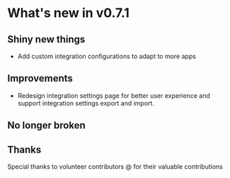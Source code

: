 # What's new in v0.7.1

## Shiny new things

- Add custom integration configurations to adapt to more apps

## Improvements

- Redesign integration settings page for better user experience and support integration settings export and import.

## No longer broken

## Thanks

Special thanks to volunteer contributors @ for their valuable contributions
